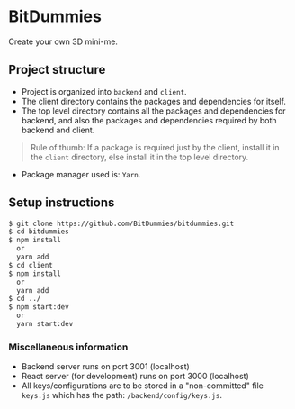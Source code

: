 # BitDummies

Create your own 3D mini-me.

## Project structure

- Project is organized into `backend` and `client`.
- The client directory contains the packages and dependencies for itself.
- The top level directory contains all the packages and dependencies for backend, and also the packages and dependencies required by both backend and client.
> Rule of thumb: If a package is required just by the client, install it in the `client` directory, else install it in the top level directory.
- Package manager used is: `Yarn`.

## Setup instructions

```zsh
$ git clone https://github.com/BitDummies/bitdummies.git
$ cd bitdummies
$ npm install
  or
  yarn add
$ cd client
$ npm install
  or
  yarn add
$ cd ../
$ npm start:dev
  or
  yarn start:dev
```

### Miscellaneous information

- Backend server runs on port 3001 (localhost)
- React server (for development) runs on port 3000 (localhost)
- All keys/configurations are to be stored in a "non-committed" file `keys.js` which has the path: `/backend/config/keys.js`.
